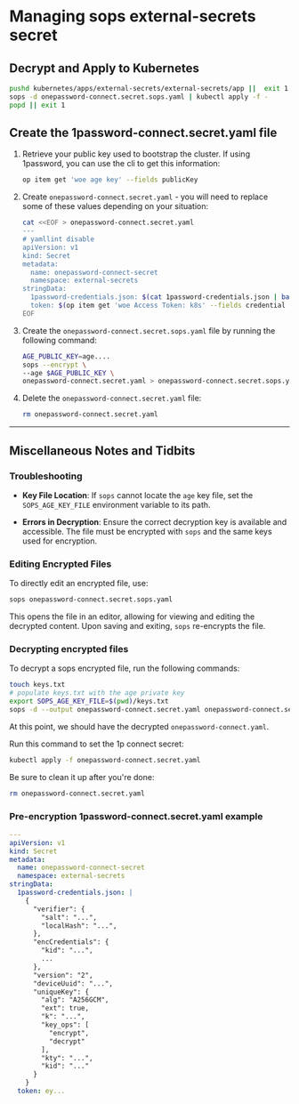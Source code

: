 # Managing sops external-secrets secret

## Decrypt and Apply to Kubernetes

```bash
pushd kubernetes/apps/external-secrets/external-secrets/app ||  exit 1
sops -d onepassword-connect.secret.sops.yaml | kubectl apply -f -
popd || exit 1
```

## Create the 1password-connect.secret.yaml file

1. Retrieve your public key used to bootstrap the cluster. If using 1password,
   you can use the cli to get this information:

   ```bash
   op item get 'woe age key' --fields publicKey
   ```

1. Create `onepassword-connect.secret.yaml` - you will need to replace
   some of these values depending on your situation:

   ```bash
   cat <<EOF > onepassword-connect.secret.yaml
   ---
   # yamllint disable
   apiVersion: v1
   kind: Secret
   metadata:
     name: onepassword-connect-secret
     namespace: external-secrets
   stringData:
     1password-credentials.json: $(cat 1password-credentials.json | base64)
     token: $(op item get 'woe Access Token: k8s' --fields credential | base64)
   EOF
   ```

1. Create the `onepassword-connect.secret.sops.yaml` file by running the
   following command:

   ```bash
   AGE_PUBLIC_KEY=age....
   sops --encrypt \
   --age $AGE_PUBLIC_KEY \
   onepassword-connect.secret.yaml > onepassword-connect.secret.sops.yaml
   ```

1. Delete the `onepassword-connect.secret.yaml` file:

   ```bash
   rm onepassword-connect.secret.yaml
   ```

---

## Miscellaneous Notes and Tidbits

### Troubleshooting

- **Key File Location**: If `sops` cannot locate the `age` key file, set the
  `SOPS_AGE_KEY_FILE` environment variable to its path.

- **Errors in Decryption**: Ensure the correct decryption key is available and
  accessible. The file must be encrypted with `sops` and the same keys used for
  encryption.

### Editing Encrypted Files

To directly edit an encrypted file, use:

```bash
sops onepassword-connect.secret.sops.yaml
```

This opens the file in an editor, allowing for viewing and editing the
decrypted content. Upon saving and exiting, `sops` re-encrypts the file.

### Decrypting encrypted files

To decrypt a sops encrypted file, run the following commands:

```bash
touch keys.txt
# populate keys.txt with the age private key
export SOPS_AGE_KEY_FILE=$(pwd)/keys.txt
sops -d --output onepassword-connect.secret.yaml onepassword-connect.secret.sops.yaml
```

At this point, we should have the decrypted `onepassword-connect.yaml`.

Run this command to set the 1p connect secret:

```bash
kubectl apply -f onepassword-connect.secret.yaml
```

Be sure to clean it up after you're done:

```bash
rm onepassword-connect.secret.yaml
```

### Pre-encryption 1password-connect.secret.yaml example

```yaml
---
apiVersion: v1
kind: Secret
metadata:
  name: onepassword-connect-secret
  namespace: external-secrets
stringData:
  1password-credentials.json: |
    {
      "verifier": {
        "salt": "...",
        "localHash": "...",
      },
      "encCredentials": {
        "kid": "...",
        ...
      },
      "version": "2",
      "deviceUuid": "...",
      "uniqueKey": {
        "alg": "A256GCM",
        "ext": true,
        "k": "...",
        "key_ops": [
          "encrypt",
          "decrypt"
        ],
        "kty": "...",
        "kid": "..."
      }
    }
  token: ey...
```
